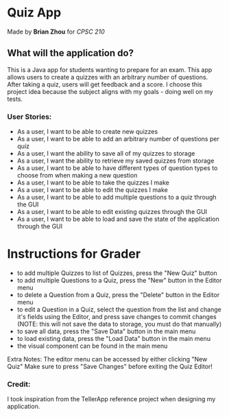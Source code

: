 # Quiz App
Made by **Brian Zhou** for *CPSC 210*

## What will the application do?
This is a Java app for students wanting to prepare for an exam. This app allows users
to create a quizzes with an arbitrary number of questions. After taking a quiz, users
will get feedback and a score. I choose this project idea because the subject aligns
with my goals - doing well on my tests.

### User Stories:
- As a user, I want to be able to create new quizzes
- As a user, I want to be able to add an arbitrary number of questions per quiz
- As a user, I want the ability to save all of my quizzes to storage
- As a user, I want the ability to retrieve my saved quizzes from storage
- As a user, I want to be able to have different types of question types to choose from
  when making a new question
- As a user, I want to be able to take the quizzes I make
- As a user, I want to be able to edit the quizzes I make
- As a user, I want to be able to add multiple questions to a quiz through the GUI
- As a user, I want to be able to edit existing quizzes through the GUI
- As a user, I want to be able to load and save the state of the application through the GUI

# Instructions for Grader
- to add multiple Quizzes to list of Quizzes, press the "New Quiz" button
- to add multiple Questions to a Quiz, press the "New" button in the Editor menu
- to delete a Question from a Quiz, press the "Delete" button in the Editor menu
- to edit a Question in a Quiz, select the question from the list and change it's fields using the Editor, and press
save changes to commit changes (NOTE: this will not save the data to storage, you must do that manually)
- to save all data, press the "Save Data" button in the main menu
- to load existing data, press the "Load Data" button in the main menu
- the visual component can be found in the main menu

Extra Notes: 
The editor menu can be accessed by either clicking "New Quiz"
Make sure to press "Save Changes" before exiting the Quiz Editor!

### Credit:
I took inspiration from the TellerApp reference project when designing my application.
